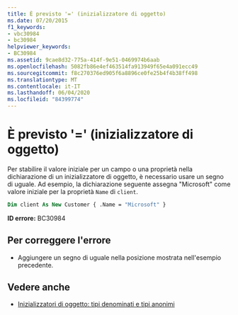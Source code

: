 ```yaml
---
title: È previsto '=' (inizializzatore di oggetto)
ms.date: 07/20/2015
f1_keywords:
- vbc30984
- bc30984
helpviewer_keywords:
- BC30984
ms.assetid: 9cae8d32-775a-414f-9e51-0469974b6aab
ms.openlocfilehash: 5082fb86e4ef463514fa913949f65e4a091ecc49
ms.sourcegitcommit: f8c270376ed905f6a8896ce0fe25b4f4b38ff498
ms.translationtype: MT
ms.contentlocale: it-IT
ms.lasthandoff: 06/04/2020
ms.locfileid: "84399774"
---
```

# <a name="-expected-object-initializer"></a>È previsto '=' (inizializzatore di oggetto)
Per stabilire il valore iniziale per un campo o una proprietà nella dichiarazione di un inizializzatore di oggetto, è necessario usare un segno di uguale. Ad esempio, la dichiarazione seguente assegna "Microsoft" come valore iniziale per la proprietà `Name` di `client`.  
  
```vb  
Dim client As New Customer { .Name = "Microsoft" }  
```  
  
 **ID errore:** BC30984  
  
## <a name="to-correct-this-error"></a>Per correggere l'errore  
  
- Aggiungere un segno di uguale nella posizione mostrata nell'esempio precedente.  
  
## <a name="see-also"></a>Vedere anche

- [Inizializzatori di oggetto: tipi denominati e tipi anonimi](../programming-guide/language-features/objects-and-classes/object-initializers-named-and-anonymous-types.md)
